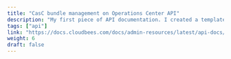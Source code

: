 ```yaml
---
title: "CasC bundle management on Operations Center API"
description: "My first piece of API documentation. I created a template for how to organize the content based on Tom Johnson's assertion that reference documentation for API endpoints consists of 5 general sections: resource descriptions, endpoints and methods, parameters, sample requests, and sample responses. I took a document written by a developer and tested the endpoints with Postman and curl to create my sample requests. I also created a page on how to authenticate with an API token."
tags: ["api"]
link: "https://docs.cloudbees.com/docs/admin-resources/latest/api-docs/bundle-management-api"
weight: 6
draft: false
---
```

